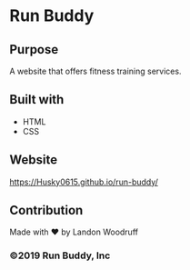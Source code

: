 # Run Buddy

## Purpose
A website that offers fitness training services.

## Built with 
* HTML 
* CSS

## Website
https://Husky0615.github.io/run-buddy/

## Contribution
Made with ❤️ by Landon Woodruff

### ©️2019 Run Buddy, Inc
